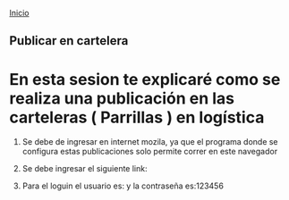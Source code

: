 <!-- No borrar o modificar -->
[Inicio](./index.md)

## Publicar en cartelera

# En esta sesion te explicaré como se realiza una publicación en las carteleras ( Parrillas ) en logística

1. Se debe de ingresar en internet mozila, ya que el programa donde se configura estas publicaciones solo permite correr en este navegador

2. Se debe ingresar el siguiente link: 

3. Para el loguin el usuario es: y la contraseña es:123456 





